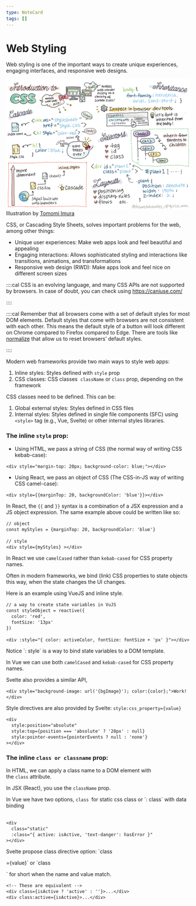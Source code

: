 ```yaml
---
type: NoteCard
tags: []
---
```


# Web Styling

Web styling is one of the important ways to create unique experiences, engaging interfaces, and responsive web designs.

![{width=273,height=auto}](../attachments/webdev101-css.png)Illustration by [Tomomi Imura](https://twitter.com/girlie_mac)

CSS, or Cascading Style Sheets, solves important problems for the web, among other things:

- Unique user experiences: Make web apps look and feel beautiful and appealing
- Engaging interactions: Allows sophisticated styling and interactions like transitions, animations, and transformations
- Responsive web design (RWD): Make apps look and feel nice on different screen sizes

::::cal
CSS is an evolving language, and many CSS APIs are not supported by browsers. In case of doubt, you can check using <https://caniuse.com/>

::::

::::cal
Remember that all browsers come with a set of default styles for most DOM elements. Default styles that come with browsers are not consistent with each other. This means the default style of a button will look different on Chrome compared to Firefox compared to Edge. There are tools like [normalize](https://github.com/necolas/normalize.css) that allow us to reset browsers’ default styles.

::::

Modern web frameworks provide two main ways to style web apps:

1.  Inline styles: Styles defined with `style` prop
2.  CSS classes: CSS classes  `className` or `class` prop, depending on the framework

CSS classes need to be defined. This can be:

1.  Global external styles: Styles defined in CSS files
2.  Internal styles: Styles defined in single file components (SFC) using `<style>` tag (e.g., Vue, Svelte) or other internal styles libraries.

### **The inline `style` prop:**

- Using HTML, we pass a string of CSS (the normal way of writing CSS kebab-case):

<!---->

    <div style="margin-top: 20px; background-color: blue;"></div>

- Using React, we pass an object of CSS (The CSS-in-JS way of writing CSS camel-case):

<!---->

    <div style={{marginTop: 20, backgroundColor: 'blue'}}></div>

In React, the `{{` and `}}` syntax is a combination of a JSX expression and a JS object expression. The same example above could be written like so:

    // object
    const myStyles = {marginTop: 20, backgroundColor: 'blue'}

    // style
    <div style={myStyles} ></div>

In React we use `camelCased` rather than `kebab-cased` for CSS property names.

Often in modern frameworks, we bind (link) CSS properties to state objects this way, when the state changes the UI changes.

Here is an example using VueJS and inline style.

    // a way to create state variables in VuJS
    const styleObject = reactive({
      color: 'red',
      fontSize: '13px'
    })

    <div :style="{ color: activeColor, fontSize: fontSize + 'px' }"></div>

Notice \`: style\` is a way to bind state variables to a DOM template.

In Vue we can use both `camelCased` and `kebab-cased` for CSS property names.

Svelte also provides a similar API,

    <div style="background-image: url('{bgImage}'); color:{color};">Work!</div>

Style directives are also provided by Svelte: `style:css_property={value}`

    <div
      style:position="absolute"
      style:top={position === 'absolute' ? '20px' : null}
      style:pointer-events={pointerEvents ? null : 'none'}
    ></div>

### **The inline `class or classname` prop:**

In HTML, we can apply a class name to a DOM element with the `class` attribute.

In JSX (React), you use the `className` prop.

In Vue we have two options, `class `for static css class or \`: class\` with data binding

```

<div
  class="static"
  :class="{ active: isActive, 'text-danger': hasError }"
></div>
```

Svelte propose class directive option: \`class

\={value}\` or \`class

\` for short when the name and value match.

    <!-- These are equivalent -->
    <div class={isActive ? 'active' : ''}>...</div>
    <div class:active={isActive}>...</div>
